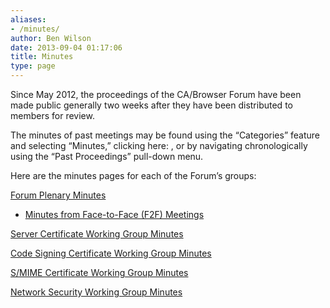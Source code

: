 ```yaml
---
aliases:
- /minutes/
author: Ben Wilson
date: 2013-09-04 01:17:06
title: Minutes
type: page
---
```


Since May 2012, the proceedings of the CA/Browser Forum have been made public generally two weeks after they have been distributed to members for review.

The minutes of past meetings may be found using the “Categories” feature and selecting “Minutes,” clicking here: , or by navigating chronologically using the “Past Proceedings” pull-down menu.

Here are the minutes pages for each of the Forum’s groups:

[Forum Plenary Minutes][1]

- [Minutes from Face-to-Face (F2F) Meetings][2]

[Server Certificate Working Group Minutes][3]

[Code Signing Certificate Working Group Minutes][4]

[S/MIME Certificate Working Group Minutes][5]

[Network Security Working Group Minutes][6]

[1]: /forum-minutes/
[2]: /forum-minutes/face-to-face-minutes/
[3]: /server-certificate-wg-minutes/
[4]: /code-signing-certificate-wg-minutes/
[5]: /smime-wg-minutes/
[6]: /netsec-wg-minutes/
